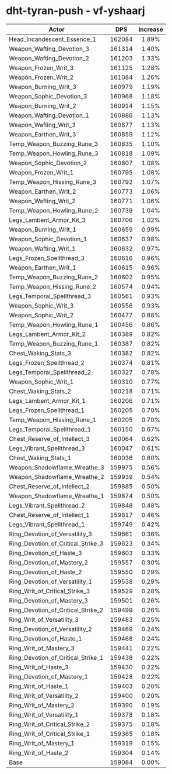 # dht-tyran-push - vf-yshaarj
| Actor | DPS | Increase |
|---|:---:|:---:|
|Head_Incandescent_Essence_1|162084|1.89%|
|Weapon_Wafting_Devotion_3|161314|1.40%|
|Weapon_Wafting_Devotion_2|161203|1.33%|
|Weapon_Frozen_Writ_3|161125|1.28%|
|Weapon_Frozen_Writ_2|161084|1.26%|
|Weapon_Burning_Writ_3|160979|1.19%|
|Weapon_Sophic_Devotion_3|160968|1.18%|
|Weapon_Burning_Writ_2|160914|1.15%|
|Weapon_Wafting_Devotion_1|160886|1.13%|
|Weapon_Wafting_Writ_3|160877|1.13%|
|Weapon_Earthen_Writ_3|160859|1.12%|
|Temp_Weapon_Buzzing_Rune_3|160835|1.10%|
|Temp_Weapon_Howling_Rune_3|160818|1.09%|
|Weapon_Sophic_Devotion_2|160807|1.08%|
|Weapon_Frozen_Writ_1|160795|1.08%|
|Temp_Weapon_Hissing_Rune_3|160792|1.07%|
|Weapon_Earthen_Writ_2|160773|1.06%|
|Weapon_Wafting_Writ_2|160771|1.06%|
|Temp_Weapon_Howling_Rune_2|160739|1.04%|
|Legs_Lambent_Armor_Kit_3|160706|1.02%|
|Weapon_Burning_Writ_1|160659|0.99%|
|Weapon_Sophic_Devotion_1|160637|0.98%|
|Weapon_Wafting_Writ_1|160632|0.97%|
|Legs_Frozen_Spellthread_3|160616|0.96%|
|Weapon_Earthen_Writ_1|160615|0.96%|
|Temp_Weapon_Buzzing_Rune_2|160602|0.95%|
|Temp_Weapon_Hissing_Rune_2|160574|0.94%|
|Legs_Temporal_Spellthread_3|160561|0.93%|
|Weapon_Sophic_Writ_3|160556|0.93%|
|Weapon_Sophic_Writ_2|160477|0.88%|
|Temp_Weapon_Howling_Rune_1|160456|0.86%|
|Legs_Lambent_Armor_Kit_2|160389|0.82%|
|Temp_Weapon_Buzzing_Rune_1|160387|0.82%|
|Chest_Waking_Stats_3|160382|0.82%|
|Legs_Frozen_Spellthread_2|160374|0.81%|
|Legs_Temporal_Spellthread_2|160327|0.78%|
|Weapon_Sophic_Writ_1|160310|0.77%|
|Chest_Waking_Stats_2|160218|0.71%|
|Legs_Lambent_Armor_Kit_1|160206|0.71%|
|Legs_Frozen_Spellthread_1|160205|0.70%|
|Temp_Weapon_Hissing_Rune_1|160205|0.70%|
|Legs_Temporal_Spellthread_1|160150|0.67%|
|Chest_Reserve_of_Intellect_3|160064|0.62%|
|Legs_Vibrant_Spellthread_3|160047|0.61%|
|Chest_Waking_Stats_1|160036|0.60%|
|Weapon_Shadowflame_Wreathe_3|159975|0.56%|
|Weapon_Shadowflame_Wreathe_2|159939|0.54%|
|Chest_Reserve_of_Intellect_2|159885|0.50%|
|Weapon_Shadowflame_Wreathe_1|159874|0.50%|
|Legs_Vibrant_Spellthread_2|159848|0.48%|
|Chest_Reserve_of_Intellect_1|159817|0.46%|
|Legs_Vibrant_Spellthread_1|159749|0.42%|
|Ring_Devotion_of_Versatility_3|159661|0.36%|
|Ring_Devotion_of_Critical_Strike_3|159623|0.34%|
|Ring_Devotion_of_Haste_3|159603|0.33%|
|Ring_Devotion_of_Mastery_2|159557|0.30%|
|Ring_Devotion_of_Haste_2|159550|0.29%|
|Ring_Devotion_of_Versatility_1|159538|0.29%|
|Ring_Writ_of_Critical_Strike_3|159529|0.28%|
|Ring_Devotion_of_Mastery_3|159501|0.26%|
|Ring_Devotion_of_Critical_Strike_2|159499|0.26%|
|Ring_Writ_of_Versatility_3|159483|0.25%|
|Ring_Devotion_of_Versatility_2|159469|0.24%|
|Ring_Devotion_of_Haste_1|159468|0.24%|
|Ring_Writ_of_Mastery_3|159441|0.22%|
|Ring_Devotion_of_Critical_Strike_1|159438|0.22%|
|Ring_Writ_of_Haste_3|159430|0.22%|
|Ring_Devotion_of_Mastery_1|159428|0.22%|
|Ring_Writ_of_Haste_1|159403|0.20%|
|Ring_Writ_of_Versatility_2|159400|0.20%|
|Ring_Writ_of_Mastery_2|159390|0.19%|
|Ring_Writ_of_Versatility_1|159378|0.18%|
|Ring_Writ_of_Critical_Strike_2|159375|0.18%|
|Ring_Writ_of_Critical_Strike_1|159365|0.18%|
|Ring_Writ_of_Mastery_1|159319|0.15%|
|Ring_Writ_of_Haste_2|159304|0.14%|
|Base|159084|0.00%|
